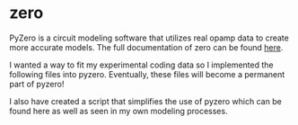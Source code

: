 # zero
PyZero is a circuit modeling software that utilizes real opamp data to create more accurate models. The full documentation of zero can be found [here](https://docs.ligo.org/sean-leavey/zero/). 

I wanted a way to fit my experimental coding data so I implemented the following files into pyzero. Eventually, these files will become a permanent part of pyzero!

I also have created a script that simplifies the use of pyzero which can be found here as well as seen in my own modeling processes.
